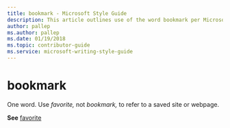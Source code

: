```yaml
---
title: bookmark - Microsoft Style Guide
description: This article outlines use of the word bookmark per Microsoft style guidelines.
author: pallep
ms.author: pallep
ms.date: 01/19/2018
ms.topic: contributor-guide
ms.service: microsoft-writing-style-guide
---
```


# bookmark

One word. Use *favorite,* not *bookmark,* to refer to a saved site or webpage.

**See** [favorite](~/a-z-word-list-term-collections/f/favorite.md)
